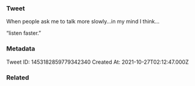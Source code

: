 ### Tweet
When people ask me to talk more slowly…in my mind I think… 

“listen faster.”

### Metadata
Tweet ID: 1453182859779342340
Created At: 2021-10-27T02:12:47.000Z

### Related

